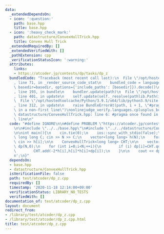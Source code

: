 ```yaml
---
data:
  _extendedDependsOn:
  - icon: ':question:'
    path: base.hpp
    title: base.hpp
  - icon: ':heavy_check_mark:'
    path: datastructure/ConvexHullTrick.hpp
    title: Convex Hull Trick
  _extendedRequiredBy: []
  _extendedVerifiedWith: []
  _pathExtension: cpp
  _verificationStatusIcon: ':warning:'
  attributes:
    links:
    - https://atcoder.jp/contests/dp/tasks/dp_z
  bundledCode: "Traceback (most recent call last):\n  File \"/opt/hostedtoolcache/Python/3.9.1/x64/lib/python3.9/site-packages/onlinejudge_verify/documentation/build.py\"\
    , line 71, in _render_source_code_stat\n    bundled_code = language.bundle(stat.path,\
    \ basedir=basedir, options={'include_paths': [basedir]}).decode()\n  File \"/opt/hostedtoolcache/Python/3.9.1/x64/lib/python3.9/site-packages/onlinejudge_verify/languages/cplusplus.py\"\
    , line 193, in bundle\n    bundler.update(path)\n  File \"/opt/hostedtoolcache/Python/3.9.1/x64/lib/python3.9/site-packages/onlinejudge_verify/languages/cplusplus_bundle.py\"\
    , line 401, in update\n    self.update(self._resolve(pathlib.Path(included), included_from=path))\n\
    \  File \"/opt/hostedtoolcache/Python/3.9.1/x64/lib/python3.9/site-packages/onlinejudge_verify/languages/cplusplus_bundle.py\"\
    , line 312, in update\n    raise BundleErrorAt(path, i + 1, \"#pragma once found\
    \ in a non-first line\")\nonlinejudge_verify.languages.cplusplus_bundle.BundleErrorAt:\
    \ datastructure/ConvexHullTrick.hpp: line 6: #pragma once found in a non-first\
    \ line\n"
  code: "#define IGNORE\n\n#define PROBLEM \"https://atcoder.jp/contests/dp/tasks/dp_z\"\
    \n\n#include \"../../base.hpp\"\n#include \"../../datastructure/ConvexHullTrick.hpp\"\
    \n\nint main(){\n    cin.tie(0);\n    ios::sync_with_stdio(false);\n    int N;\
    \ long long C; cin >> N >> C;\n    vector<long long> h(N);\n    for (int i=0;i<N;++i)\
    \ cin >> h[i];\n\n    ConvexHullTrick<long long> CHT;\n\n    vector<long long>\
    \ dp(N,0);\n    for (int i=0;i<N;++i){\n        if (i) dp[i]=CHT.query_monotone_inc(h[i])+h[i]*h[i]+C;\n\
    \        CHT.add(-2*h[i],h[i]*h[i]+dp[i]);\n    }\n\n    cout << dp[N-1] << '\\\
    n';\n}"
  dependsOn:
  - base.hpp
  - datastructure/ConvexHullTrick.hpp
  isVerificationFile: false
  path: test/atcoder/dp_z.cpp
  requiredBy: []
  timestamp: '2020-11-18 12:14:00+09:00'
  verificationStatus: LIBRARY_NO_TESTS
  verifiedWith: []
documentation_of: test/atcoder/dp_z.cpp
layout: document
redirect_from:
- /library/test/atcoder/dp_z.cpp
- /library/test/atcoder/dp_z.cpp.html
title: test/atcoder/dp_z.cpp
---
```

